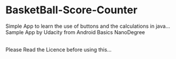 # BasketBall-Score-Counter
Simple App to learn the use of buttons and the calculations in java...<br>
Sample App by Udacity from Android Basics NanoDegree<br><br>


Please Read the Licence before using this...
